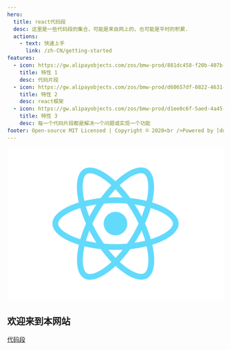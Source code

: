 ```yaml
---
hero:
  title: react代码段
  desc: 这里是一些代码段的集合，可能是来自网上的，也可能是平时的积累.
  actions:
    - text: 快速上手
      link: /zh-CN/getting-started
features:
  - icon: https://gw.alipayobjects.com/zos/bmw-prod/881dc458-f20b-407b-947a-95104b5ec82b/k79dm8ih_w144_h144.png
    title: 特性 1
    desc: 代码片段
  - icon: https://gw.alipayobjects.com/zos/bmw-prod/d60657df-0822-4631-9d7c-e7a869c2f21c/k79dmz3q_w126_h126.png
    title: 特性 2
    desc: react框架
  - icon: https://gw.alipayobjects.com/zos/bmw-prod/d1ee0c6f-5aed-4a45-a507-339a4bfe076c/k7bjsocq_w144_h144.png
    title: 特性 3
    desc: 每一个代码片段都是解决一个问题或实现一个功能
footer: Open-source MIT Licensed | Copyright © 2020<br />Powered by [dumi](https://d.umijs.org)
---
```


![logo](../static/logo.svg)

## 欢迎来到本网站

[代码段](https://eveningwater.github.io/code-segment/#/)
